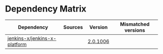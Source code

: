 # Dependency Matrix

Dependency | Sources | Version | Mismatched versions
---------- | ------- | ------- | -------------------
[jenkins-x/jenkins-x-platform](https://github.com/jenkins-x/jenkins-x-platform.git) |  | [2.0.1006](https://github.com/jenkins-x/jenkins-x-platform/releases/tag/v2.0.1006) | 
